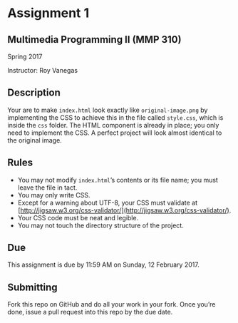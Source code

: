 # Assignment 1
## Multimedia Programming II (MMP 310)

Spring 2017

Instructor: Roy Vanegas

## Description
Your are to make `index.html` look exactly like `original-image.png` by implementing the CSS to achieve this in the file called `style.css`, which is inside the `css` folder. The HTML component is already in place; you only need to implement the CSS. A perfect project will look almost identical to the original image.

## Rules
* You may not modify `index.html`’s contents or its file name; you must leave the file in tact.
* You may only write CSS.
* Except for a warning about UTF-8, your CSS must validate at [http://jigsaw.w3.org/css-validator/](http://jigsaw.w3.org/css-validator/).
* Your CSS code must be neat and legible.
* You may not touch the directory structure of the project.

## Due
This assignment is due by 11:59 AM on Sunday, 12 February 2017.

## Submitting
Fork this repo on GitHub and do all your work in your fork. Once you’re done, issue a pull request into this repo by the due date.
